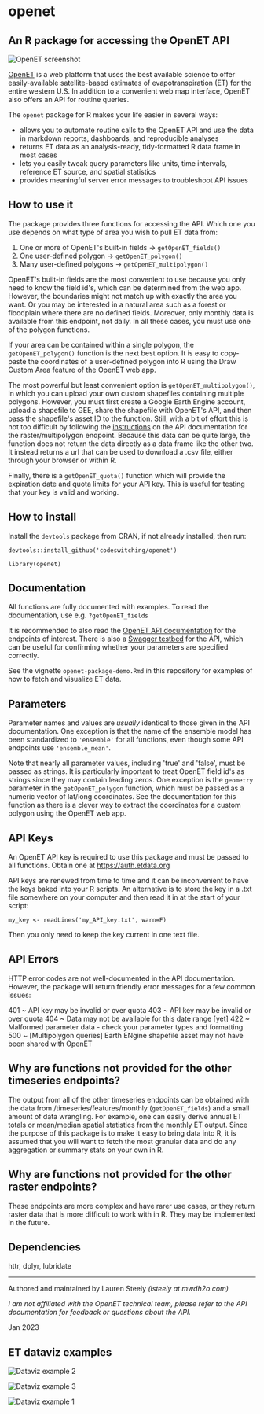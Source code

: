 # openet
## An R package for accessing the OpenET API

![OpenET screenshot](OpenET_screenshot.PNG?raw=true "OpenET screenshot")

[OpenET](openetdata.org) is a web platform that uses the best available science to offer easily-available satellite-based estimates of evapotranspiration (ET) for the entire western U.S. In addition to a convenient web map interface, OpenET also offers an API for routine queries.

The `openet` package for R makes your life easier in several ways:

- allows you to automate routine calls to the OpenET API and use the data in markdown reports, dashboards, and reproducible analyses
- returns ET data as an analysis-ready, tidy-formatted R data frame in most cases
- lets you easily tweak query parameters like units, time intervals, reference ET source, and spatial statistics
- provides meaningful server error messages to troubleshoot API issues

## How to use it

The package provides three functions for accessing the API. Which one you use depends on what type of area you wish to pull ET data from:

1. One or more of OpenET's built-in fields -> `getOpenET_fields()`
2. One user-defined polygon -> `getOpenET_polygon()`
3. Many user-defined polygons -> `getOpenET_multipolygon()`

OpenET's built-in fields are the most convenient to use because you only need to know the field id's, which can be determined from the web app. However, the boundaries might not match up with exactly the area you want. Or you may be interested in a natural area such as a forest or floodplain where there are no defined fields. Moreover, only monthly data is available from this endpoint, not daily. In all these cases, you must use one of the polygon functions.

If your area can be contained within a single polygon, the `getOpenET_polygon()` function is the next best option. It is easy to copy-paste the coordinates of a user-defined polygon into R using the Draw Custom Area feature of the OpenET web app.

The most powerful but least convenient option is `getOpenET_multipolygon()`, in which you can upload your own custom shapefiles containing multiple polygons. However, you must first create a Google Earth Engine account, upload a shapefile to GEE, share the shapefile with OpenET's API, and then pass the shapefile's asset ID to the function. Still, with a bit of effort this is not too difficult by following the [instructions](https://open-et.github.io/docs/build/html/ras_timeseries.html#raster-timeseries-multipolygon) on the API documentation for the raster/multipolygon endpoint. Because this data can be quite large, the function does not return the data directly as a data frame like the other two. It instead returns a url that can be used to download a .csv file, either through your browser or within R.

Finally, there is a `getOpenET_quota()` function which will provide the expiration date and quota limits for your API key. This is useful for testing that your key is valid and working.

## How to install

Install the `devtools` package from CRAN, if not already installed, then run:

`devtools::install_github('codeswitching/openet')`

`library(openet)`

## Documentation

All functions are fully documented with examples. To read the documentation, use e.g. `?getOpenET_fields`

It is recommended to also read the [OpenET API documentation](https://open-et.github.io/docs/build/html/index.html) for the endpoints of interest. There is also a [Swagger testbed](https://openet.dri.edu/docs) for the API, which can be useful for confirming whether your parameters are specified correctly.

See the vignette `openet-package-demo.Rmd` in this repository for examples of how to fetch and visualize ET data.

## Parameters

Parameter names and values are *usually* identical to those given in the API documentation. One exception is that the name of the ensemble model has been standardized  to `'ensemble'` for all functions, even though some API endpoints use `'ensemble_mean'`.

Note that nearly all parameter values, including 'true' and 'false', must be passed as strings. It is particularly important to treat OpenET field id's as strings since they may contain leading zeros. One exception is the `geometry` parameter in the `getOpenET_polygon` function, which must be passed as a numeric vector of lat/long coordinates. See the documentation for this function as there is a clever way to extract the coordinates for a custom polygon using the OpenET web app.

## API Keys

An OpenET API key is required to use this package and must be passed to all functions. Obtain one at https://auth.etdata.org

API keys are renewed from time to time and it can be inconvenient to have the keys baked into your R scripts. An alternative is to store the key in a .txt file somewhere on your computer and then read it in at the start of your script:

`my_key <- readLines('my_API_key.txt', warn=F)`

Then you only need to keep the key current in one text file.

## API Errors

HTTP error codes are not well-documented in the API documentation. However, the package will return friendly error messages for a few common issues:

401 ~ API key may be invalid or over quota
403 ~ API key may be invalid or over quota
404 ~ Data may not be available for this date range [yet]
422 ~ Malformed parameter data - check your parameter types and formatting
500 ~ [Multipolygon queries] Earth ENgine shapefile asset may not have been shared with OpenET
      
## Why are functions not provided for the other timeseries endpoints?

The output from all of the other timeseries endpoints can be obtained with the data from /timeseries/features/monthly (`getOpenET_fields`) and a small amount of data wrangling. For example, one can easily derive annual ET totals or mean/median spatial statistics from the monthly ET output. Since the purpose of this package is to make it easy to bring data into R, it is assumed that you will want to fetch the most granular data and do any aggregation or summary stats on your own in R.

## Why are functions not provided for the other raster endpoints?

These endpoints are more complex and have rarer use cases, or they return raster data that is more difficult to work with in R. They may be implemented in the future.

## Dependencies

httr, dplyr, lubridate

---

Authored and maintained by Lauren Steely *(lsteely at mwdh2o.com)*

*I am not affiliated with the OpenET technical team, please refer to the API documentation for feedback or questions about the API.*

Jan 2023

## ET dataviz examples

![Dataviz example 2](Dataviz_example2.PNG?raw=true "ET dataviz example 2")

![Dataviz example 3](Dataviz_example3.PNG?raw=true "ET dataviz example 3")

![Dataviz example 1](Dataviz_example.PNG?raw=true "ET dataviz example 1")
